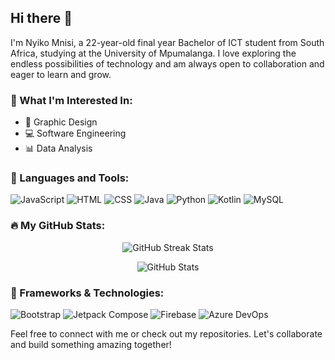 ## Hi there 👋

I'm Nyiko Mnisi, a 22-year-old final year Bachelor of ICT student from South Africa, studying at the University of Mpumalanga. I love exploring the endless possibilities of technology and am always open to collaboration and eager to learn and grow.

### 🌟 What I'm Interested In:
- 🎨 Graphic Design
- 💻 Software Engineering
- 📊 Data Analysis

### 🔧 Languages and Tools:
<p align="left">
  <img src="https://img.icons8.com/color/48/000000/javascript.png" alt="JavaScript"/>
  <img src="https://img.icons8.com/color/48/000000/html-5.png" alt="HTML"/>
  <img src="https://img.icons8.com/color/48/000000/css3.png" alt="CSS"/>
  <img src="https://img.icons8.com/color/48/000000/java-coffee-cup-logo.png" alt="Java"/>
  <img src="https://img.icons8.com/color/48/000000/python.png" alt="Python"/>
  <img src="https://img.icons8.com/color/48/000000/kotlin.png" alt="Kotlin"/>
  <img src="https://img.icons8.com/ios-filled/50/000000/mysql-logo.png" alt="MySQL"/>
</p>

### 🔥 My GitHub Stats:
<p align="center">
  <img src="https://github-readme-streak-stats.herokuapp.com/?user=NyikoMnisii&theme=light" alt="GitHub Streak Stats"/>
</p>

<p align="center">
  <img src="https://github-readme-stats.vercel.app/api?username=NyikoMnisii&show_icons=true&theme=light" alt="GitHub Stats"/>
</p>

### 🚀 Frameworks & Technologies:
<p align="left">
  <img src="https://img.icons8.com/color/48/000000/bootstrap.png" alt="Bootstrap"/>
  <img src="https://img.icons8.com/color/48/000000/android-os.png" alt="Jetpack Compose"/>
  <img src="https://img.icons8.com/color/48/000000/firebase.png" alt="Firebase"/>
  <img src="https://img.icons8.com/fluency/48/000000/azure-1.png" alt="Azure DevOps"/>
</p>



Feel free to connect with me or check out my repositories. Let's collaborate and build something amazing together!
